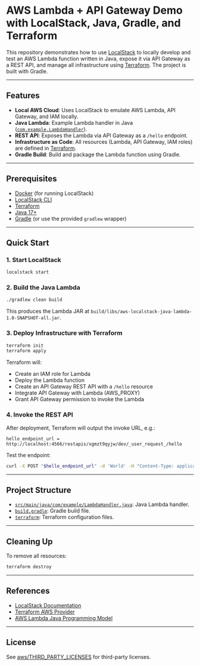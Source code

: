 # AWS Lambda + API Gateway Demo with LocalStack, Java, Gradle, and Terraform

This repository demonstrates how to use [LocalStack](https://github.com/localstack/localstack) to locally develop and test an AWS Lambda function written in Java, expose it via API Gateway as a REST API, and manage all infrastructure using [Terraform](https://www.terraform.io/). The project is built with Gradle.

---

## Features

- **Local AWS Cloud**: Uses LocalStack to emulate AWS Lambda, API Gateway, and IAM locally.
- **Java Lambda**: Example Lambda handler in Java ([`com.example.LambdaHandler`](src/main/java/com/example/LambdaHandler.java)).
- **REST API**: Exposes the Lambda via API Gateway as a `/hello` endpoint.
- **Infrastructure as Code**: All resources (Lambda, API Gateway, IAM roles) are defined in [Terraform](main.tf).
- **Gradle Build**: Build and package the Lambda function using Gradle.

---

## Prerequisites

- [Docker](https://www.docker.com/) (for running LocalStack)
- [LocalStack CLI](https://docs.localstack.cloud/getting-started/)
- [Terraform](https://www.terraform.io/downloads.html)
- [Java 17+](https://adoptium.net/)
- [Gradle](https://gradle.org/) (or use the provided `gradlew` wrapper)

---

## Quick Start

### 1. Start LocalStack

```sh
localstack start
```

### 2. Build the Java Lambda

```sh
./gradlew clean build
```

This produces the Lambda JAR at `build/libs/aws-localstack-java-lambda-1.0-SNAPSHOT-all.jar`.

### 3. Deploy Infrastructure with Terraform

```sh
terraform init
terraform apply
```

Terraform will:

- Create an IAM role for Lambda
- Deploy the Lambda function
- Create an API Gateway REST API with a `/hello` resource
- Integrate API Gateway with Lambda (AWS_PROXY)
- Grant API Gateway permission to invoke the Lambda

### 4. Invoke the REST API

After deployment, Terraform will output the invoke URL, e.g.:

```
hello_endpoint_url = http://localhost:4566/restapis/xgmzt9qyjw/dev/_user_request_/hello
```

Test the endpoint:

```sh
curl -X POST "$hello_endpoint_url" -d 'World' -H "Content-Type: application/json"
```

---

## Project Structure

- [`src/main/java/com/example/LambdaHandler.java`](src/main/java/com/example/LambdaHandler.java): Java Lambda handler.
- [`build.gradle`](build.gradle): Gradle build file.
- [`terraform`](terraform): Terraform configuration files.

---

## Cleaning Up

To remove all resources:

```sh
terraform destroy
```

---

## References

- [LocalStack Documentation](https://docs.localstack.cloud/)
- [Terraform AWS Provider](https://registry.terraform.io/providers/hashicorp/aws/latest/docs)
- [AWS Lambda Java Programming Model](https://docs.aws.amazon.com/lambda/latest/dg/java-handler.html)

---

## License

See [aws/THIRD_PARTY_LICENSES](aws/THIRD_PARTY_LICENSES) for third-party licenses.